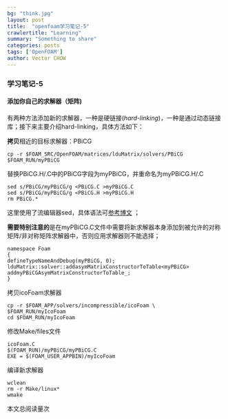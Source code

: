 ```yaml
---
bg: "think.jpg"
layout: post
title:  "openfoam学习笔记-5"
crawlertitle: "Learning"
summary: "Something to share"
categories: posts
tags: ['OpenFOAM']
author: Vector CHOW
---
```

<script type="text/x-mathjax-config">
    MathJax.Hub.Config({
      tex2jax: {
        skipTags: ['script', 'noscript', 'style', 'textarea', 'pre'],
        inlineMath: [['$','$']]
      }
    });
  </script>
  <script src="https://cdn.mathjax.org/mathjax/latest/MathJax.js?config=TeX-AMS-MML_HTMLorMML" type="text/javascript"></script>
  
### 学习笔记-5
#### 添加你自己的求解器（矩阵)
有两种方法添加新的求解器，一种是硬链接(*hard-linking*)，一种是通过动态链接库；接下来主要介绍hard-linking，具体方法如下：

**拷贝**相近的目标求解器：PBiCG
```
cp -r $FOAM_SRC/OpenFOAM/matrices/lduMatrix/solvers/PBiCG $FOAM_RUN/myPBiCG
```
替换PBiCG.H/.C中的PBiCG字段为myPBiCG，并重命名为myPBiCG.H/.C
```
sed s/PBiCG/myPBiCG/g <PBiCG.C >myPBiCG.C
sed s/PBiCG/myPBiCG/g <PBiCG.H >myPBiCG.H
rm PBiCG.*
```
这里使用了流编辑器sed，具体语法可[参考博文](https://freevector.github.io/posts/%E5%B8%B8%E8%A7%81Linux%E5%91%BD%E4%BB%A4/) ；

**需要特别注意的**是在myPBiCG.C文件中需要将新求解器本身添加到被允许的对称矩阵/非对称矩阵求解器中，否则应用求解器则不能选择；
```
namespace Foam
{
defineTypeNameAndDebug(myPBiCG, 0);
lduMatrix::solver::addasymMatrixConstructorToTable<myPBiCG>
addmyPBiCGAsymMatrixConstructorToTable_;
}
```
拷贝icoFoam求解器
```
cp -r $FOAM_APP/solvers/incompressible/icoFoam \
$FOAM_RUN/myIcoFoam
cd $FOAM_RUN/myIcoFoam
```
修改Make/files文件
```
icoFoam.C
$(FOAM_RUN)/myPBiCG/myPBiCG.C
EXE = $(FOAM_USER_APPBIN)/myIcoFoam
```
编译新求解器
```
wclean
rm -r Make/linux*
wmake
```
 <span id="busuanzi_container_page_pv">
  本文总阅读量<span id="busuanzi_value_page_pv"></span>次
</span>

